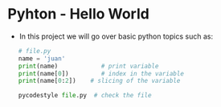 # Pyhton - Hello World
- In this project we will go over basic python topics such as:
```py
   # file.py
   name = 'juan'
   print(name)		      # print variable
   print(name[0])	      # index in the variable
   print(name[0:2])	   # slicing of the variable

   pycodestyle file.py  # check the file
```
